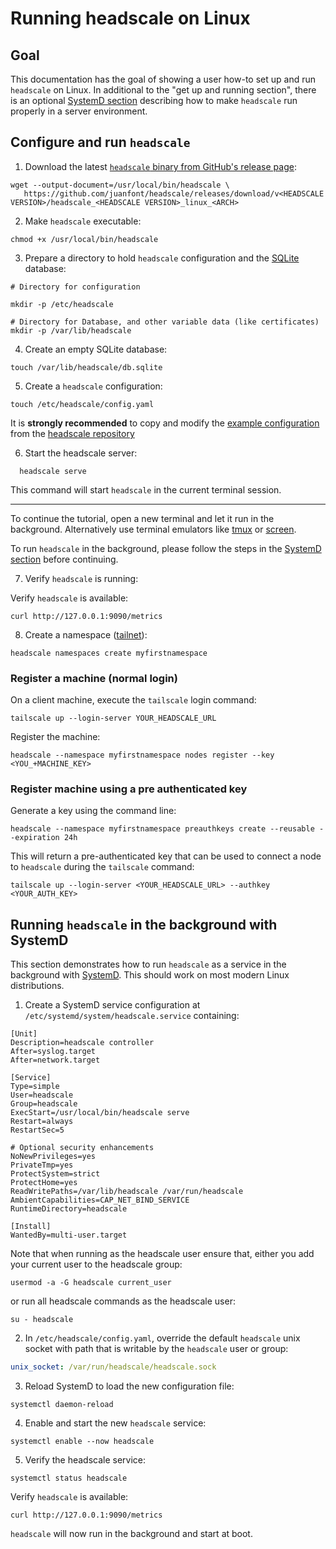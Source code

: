 # Running headscale on Linux

## Goal

This documentation has the goal of showing a user how-to set up and run `headscale` on Linux.
In additional to the "get up and running section", there is an optional [SystemD section](#running-headscale-in-the-background-with-systemd)
describing how to make `headscale` run properly in a server environment.

## Configure and run `headscale`

1. Download the latest [`headscale` binary from GitHub's release page](https://github.com/juanfont/headscale/releases):

```shell
wget --output-document=/usr/local/bin/headscale \
   https://github.com/juanfont/headscale/releases/download/v<HEADSCALE VERSION>/headscale_<HEADSCALE VERSION>_linux_<ARCH>
```

2. Make `headscale` executable:

```shell
chmod +x /usr/local/bin/headscale
```

3. Prepare a directory to hold `headscale` configuration and the [SQLite](https://www.sqlite.org/) database:

```shell
# Directory for configuration

mkdir -p /etc/headscale

# Directory for Database, and other variable data (like certificates)
mkdir -p /var/lib/headscale
```

4. Create an empty SQLite database:

```shell
touch /var/lib/headscale/db.sqlite
```

5. Create a `headscale` configuration:

```shell
touch /etc/headscale/config.yaml
```

It is **strongly recommended** to copy and modify the [example configuration](../config-example.yaml)
from the [headscale repository](../)

6. Start the headscale server:

```shell
  headscale serve
```

This command will start `headscale` in the current terminal session.

---

To continue the tutorial, open a new terminal and let it run in the background.
Alternatively use terminal emulators like [tmux](https://github.com/tmux/tmux) or [screen](https://www.gnu.org/software/screen/).

To run `headscale` in the background, please follow the steps in the [SystemD section](#running-headscale-in-the-background-with-systemd) before continuing.

7. Verify `headscale` is running:

Verify `headscale` is available:

```shell
curl http://127.0.0.1:9090/metrics
```

8. Create a namespace ([tailnet](https://tailscale.com/kb/1136/tailnet/)):

```shell
headscale namespaces create myfirstnamespace
```

### Register a machine (normal login)

On a client machine, execute the `tailscale` login command:

```shell
tailscale up --login-server YOUR_HEADSCALE_URL
```

Register the machine:

```shell
headscale --namespace myfirstnamespace nodes register --key <YOU_+MACHINE_KEY>
```

### Register machine using a pre authenticated key

Generate a key using the command line:

```shell
headscale --namespace myfirstnamespace preauthkeys create --reusable --expiration 24h
```

This will return a pre-authenticated key that can be used to connect a node to `headscale` during the `tailscale` command:

```shell
tailscale up --login-server <YOUR_HEADSCALE_URL> --authkey <YOUR_AUTH_KEY>
```

## Running `headscale` in the background with SystemD

This section demonstrates how to run `headscale` as a service in the background with [SystemD](https://www.freedesktop.org/wiki/Software/systemd/).
This should work on most modern Linux distributions.

1. Create a SystemD service configuration at `/etc/systemd/system/headscale.service` containing:

```systemd
[Unit]
Description=headscale controller
After=syslog.target
After=network.target

[Service]
Type=simple
User=headscale
Group=headscale
ExecStart=/usr/local/bin/headscale serve
Restart=always
RestartSec=5

# Optional security enhancements
NoNewPrivileges=yes
PrivateTmp=yes
ProtectSystem=strict
ProtectHome=yes
ReadWritePaths=/var/lib/headscale /var/run/headscale
AmbientCapabilities=CAP_NET_BIND_SERVICE
RuntimeDirectory=headscale

[Install]
WantedBy=multi-user.target
```

Note that when running as the headscale user ensure that, either you add your current user to the headscale group:

```shell
usermod -a -G headscale current_user
```

or run all headscale commands as the headscale user:

```shell
su - headscale
```

2. In `/etc/headscale/config.yaml`, override the default `headscale` unix socket with path that is writable by the `headscale` user or group:

```yaml
unix_socket: /var/run/headscale/headscale.sock
```

3. Reload SystemD to load the new configuration file:

```shell
systemctl daemon-reload
```

4. Enable and start the new `headscale` service:

```shell
systemctl enable --now headscale
```

5. Verify the headscale service:

```shell
systemctl status headscale
```

Verify `headscale` is available:

```shell
curl http://127.0.0.1:9090/metrics
```

`headscale` will now run in the background and start at boot.
